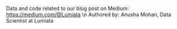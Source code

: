 Data and code related to our blog post on Medium: https://medium.com/@Lumiata \n
Authored by: Anusha Mohan, Data Scientist at Lumiata
